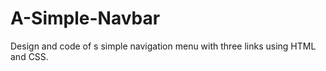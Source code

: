 # A-Simple-Navbar

Design and code of s simple navigation menu with three links using HTML and CSS.
